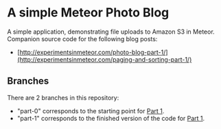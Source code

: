 # A simple Meteor Photo Blog

A simple application, demonstrating file uploads to Amazon S3 in Meteor.  Companion source code for the following blog posts: 

- [http://experimentsinmeteor.com/photo-blog-part-1/](http://experimentsinmeteor.com/paging-and-sorting-part-1/)

## Branches

There are 2 branches in this repository:

- "part-0" corresponds to the starting point for [Part 1](http://experimentsinmeteor.com/photo-blog-part-1/).
- "part-1" corresponds to the finished version of the code for [Part 1](http://experimentsinmeteor.com/photo-blog-part-1/).